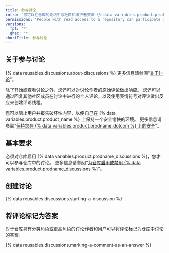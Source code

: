 ```yaml
---
title: 参与讨论
intro: '您可以在仓库的论坛中与社区和维护者交流 {% data variables.product.product_name %} 上的项目。'
permissions: 'People with read access to a repository can participate in discussions in the repository. {% data reusables.enterprise-accounts.emu-permission-interact %}'
versions:
  fpt: '*'
  ghec: '*'
shortTitle: 参与讨论
---
```



## 关于参与讨论

{% data reusables.discussions.about-discussions %} 更多信息请参阅“[关于讨论](/discussions/collaborating-with-your-community-using-discussions/about-discussions)”。

除了开始或查看讨论之外，您还可以对讨论作者的原始评论做出响应。 您还可以通过回复其他社区成员在讨论中进行的个人评论，以及使用表情符号对评论做出反应来创建评论线程。

您可以阻止用户并报告破坏性内容，以便自己在 {% data variables.product.product_name %} 上保持一个安全愉快的环境。 更多信息请参阅“[保持您在 {% data variables.product.prodname_dotcom %} 上的安全](/communities/maintaining-your-safety-on-github)”。

## 基本要求

必须对仓库启用 {% data variables.product.prodname_discussions %}，您才可以参与仓库中的讨论。 更多信息请参阅“[为仓库启用或禁用 {% data variables.product.prodname_discussions %}](/github/administering-a-repository/enabling-or-disabling-github-discussions-for-a-repository)”。

## 创建讨论

{% data reusables.discussions.starting-a-discussion %}

## 将评论标记为答案

对于仓库具有分类角色或更高角色的讨论作者和用户可以将评论标记为仓库中讨论的答案。

{% data reusables.discussions.marking-a-comment-as-an-answer %}
